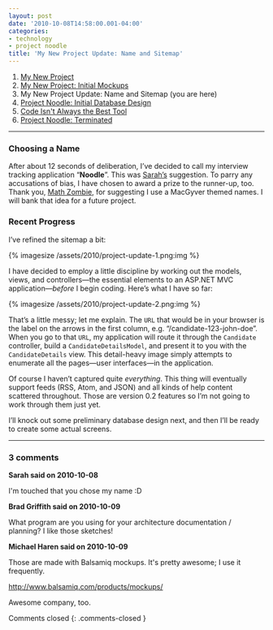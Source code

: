 ```yaml
---
layout: post
date: '2010-10-08T14:58:00.001-04:00'
categories:
- technology
- project noodle
title: 'My New Project Update: Name and Sitemap'
---
```


1. [My New Project](../../2010/09/my-new-project)
2. [My New Project: Initial Mockups](../../2010/09/my-new-project-initial-mockups)
3. My New Project Update: Name and Sitemap (you are here)
4. [Project Noodle: Initial Database Design](../../2010/10/project-noodle-initial-database-design)
5. [Code Isn't Always the Best Tool](../../2011/03/code-isnt-always-best-tool)
6. [Project Noodle: Terminated](../../2011/03/project-noodle-terminated)

***

### Choosing a Name

After about 12 seconds of deliberation, I’ve decided to call my interview tracking application “**Noodle**”. This was [Sarah’s](http://footedjammies.blogspot.com/) suggestion. To parry any accusations of bias, I have chosen to award a prize to the runner-up, too. Thank you, [Math Zombie](http://stuffmystudentsdraw.blogspot.com/), for suggesting I use a MacGyver themed names. I will bank that idea for a future project.

### Recent Progress

I’ve refined the sitemap a bit:  

{% imagesize /assets/2010/project-update-1.png:img %}

I have decided to employ a little discipline by working out the models, views, and controllers—the essential elements to an ASP.NET MVC application—*before* I begin coding. Here’s what I have so far:  

{% imagesize /assets/2010/project-update-2.png:img %}

That’s a little messy; let me explain. The `URL` that would be in your browser is the label on the arrows in the first column, e.g. “/candidate-123-john-doe”. When you go to that `URL`, my application will route it through the `Candidate` controller, build a `CandidateDetailsModel`, and present it to you with the `CandidateDetails` view. This detail-heavy image simply attempts to enumerate all the pages—user interfaces—in the application.

Of course I haven’t captured quite *everything*. This thing will eventually support feeds (RSS, Atom, and JSON) and all kinds of help content scattered throughout. Those are version 0.2 features so I’m not going to work through them just yet.

I’ll knock out some preliminary database design next, and then I’ll be ready to create some actual screens.

---

### 3 comments

**Sarah said on 2010-10-08**

I'm touched that you chose my name :D

**Brad Griffith said on 2010-10-09**

What program are you using for your architecture documentation / planning?  I like those sketches!

**Michael Haren said on 2010-10-09**

Those are made with Balsamiq mockups. It's pretty awesome; I use it frequently.

http://www.balsamiq.com/products/mockups/

Awesome company, too.

Comments closed
{: .comments-closed }